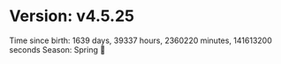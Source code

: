 # Version: v4.5.25
Time since birth: 1639 days, 39337 hours, 2360220 minutes, 141613200 seconds
Season: Spring 🌸
